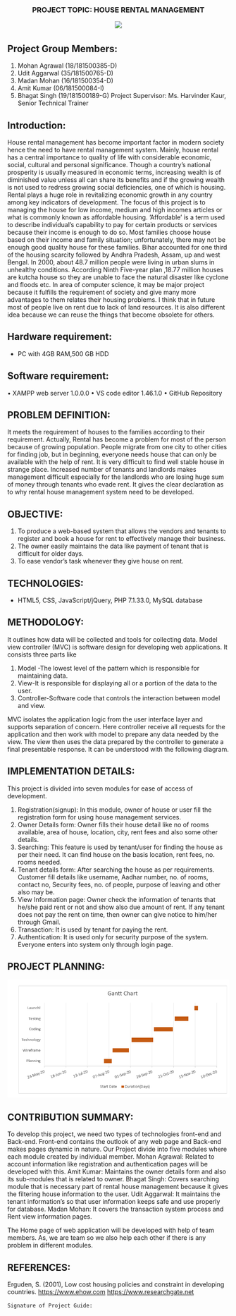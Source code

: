 <h3 align="center"> PROJECT TOPIC: HOUSE RENTAL MANAGEMENT</<h3>
<p align="center"> <img src="https://encrypted-tbn0.gstatic.com/images?q=tbn:ANd9GcRbyp3w2ykDVXwERbk-tvOgU_LBG_RKe0NdGoNbXQlPUqRgxpIQjNmE1u2GESJqamkmT58&usqp=CAU"/></p>
 
 ## Project Group Members:
 1. Mohan Agrawal (18/181500385-D)                                           
 2. Udit Aggarwal (35/181500765-D)
 3. Madan Mohan (16/181500354-D)
 4. Amit Kumar (06/181500084-I)
 5. Bhagat Singh (19/181500189-G)
 Project Supervisor: Ms. Harvinder Kaur, Senior Technical Trainer

## Introduction:
House rental management has become important factor in modern society hence the need to have rental management system. Mainly, house rental has a central importance to quality of life with considerable economic, social, cultural and personal significance. Though a country’s national prosperity is usually measured in economic terms, increasing wealth is of diminished value unless all can share its benefits and if the growing wealth is not used to redress growing social deficiencies, one of which is housing. Rental plays a huge role in revitalizing economic growth in any country among key indicators of development.
The focus of this project is to managing the house for low income, medium and high incomes articles or what is commonly known as affordable housing. ’Affordable’ is a term used to describe individual’s capability to pay for certain products or services because their income is enough to do so.
Most families choose house based on their income and family situation; unfortunately, there may not be enough good quality house for these families.
Bihar accounted for one third of the housing scarcity followed by Andhra Pradesh, Assam, up and west Bengal. In 2000, about 48.7 million people were living in urban slums in unhealthy conditions. According Ninth Five-year plan ,18.77 million houses are kutcha house so they are unable to face the natural disaster like cyclone and floods etc.
In area of computer science, it may be major project because it fulfills the requirement of society and give many more advantages to them relates their housing problems. I think that in future most of people live on rent due to lack of land resources. It is also different idea because we can reuse the things that become obsolete for others.

## Hardware requirement:

- PC with 4GB RAM,500 GB HDD
   
## Software requirement:

•	XAMPP web server 1.0.0.0
•	VS code editor 1.46.1.0
•	GitHub Repository

  

## PROBLEM DEFINITION:
It meets the requirement of houses to the families according to their requirement. Actually, Rental has become a problem for most of the person because of growing population. People migrate from one city to other cities for finding job, but in beginning, everyone needs house that can only be available with the help of rent. It is very difficult to find well stable house in strange place. Increased number of tenants and landlords makes management difficult especially for the landlords who are losing huge sum of money through tenants who evade rent. It gives the clear declaration as to why rental house management system need to be developed. 

## OBJECTIVE: 
1. To produce a web-based system that allows the vendors and tenants to register and book a house for rent to effectively manage their business.
2. The owner easily maintains the data like payment of tenant that is difficult for older days.
3. To ease vendor’s task whenever they give house on rent.  

## TECHNOLOGIES:

- HTML5, CSS, JavaScript/jQuery, PHP 7.1.33.0, MySQL database

## METHODOLOGY:

It outlines how data will be collected and tools for collecting data. Model view controller (MVC) is software design for developing web applications. It consists three parts like

1. Model -The lowest level of the pattern which is responsible for maintaining data.
2. View-It is responsible for displaying all or a portion of the data to the user.
3. Controller-Software code that controls the interaction between model and view.

MVC isolates the application logic from the user interface layer and supports separation of concern. Here controller receive all requests for the application and then work with model to prepare any data needed by the view. The view then uses the data prepared by the controller to generate a final presentable response. It can be understood with the following diagram.

 

## IMPLEMENTATION DETAILS:

This project is divided into seven modules for ease of access of development.
  
1. Registration(signup):  In this module, owner of house or user fill the registration form for using house management services.
2. Owner Details form:  Owner fills their house detail like no of rooms available, area of house, location, city, rent fees and also some other details.
3. Searching:  This feature is used by tenant/user for finding the house as per their need. It can find house on the basis location, rent fees, no. rooms needed.
4. Tenant details form:  After searching the house as per requirements. Customer fill details like username, Aadhar number, no. of rooms, contact no, Security fees, no. of people, purpose of leaving and other also may be.
5. View Information page:  Owner check the information of tenants that he/she paid rent or not and show also due amount of rent. If any tenant does not pay the rent on time, then owner can give notice to him/her through Gmail. 
6. Transaction:  It is used by tenant for paying the rent.
7. Authentication:  It is used only for security purpose of the system. Everyone enters into system only through login page.
         
## PROJECT PLANNING:   
                                                                                         
   ![](images/planning.jpg)

## CONTRIBUTION SUMMARY:

To develop this project, we need two types of technologies front-end and Back-end. Front-end contains the outlook of any web page and Back-end makes pages dynamic in nature. Our Project divide into five modules where each module created by individual member.
Mohan Agrawal:  Related to account information like registration and authentication pages will be developed with this.
Amit Kumar:  Maintains the owner details form and also its sub-modules that is related to owner.
Bhagat Singh:  Covers searching module that is necessary part of rental house management because it gives the filtering house information to the user.
Udit Aggarwal:  It maintains the tenant information’s so that user information keeps safe and use properly for database.
Madan Mohan:  It covers the transaction system process and Rent view information pages.  

 The Home page of web application will be developed with help of team members. As, we are team so we also help each other if there is any problem in different modules.

## REFERENCES:

Erguden, S. (2001), Low cost housing policies and constraint in developing countries.
https://www.ehow.com
https://www.researchgate.net











    Signature of Project Guide:  



